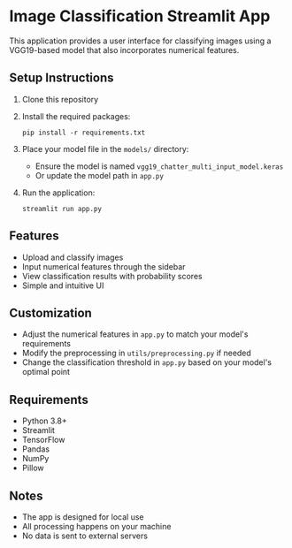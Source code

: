 # Image Classification Streamlit App

This application provides a user interface for classifying images using a VGG19-based model that also incorporates numerical features.

## Setup Instructions

1. Clone this repository
2. Install the required packages:
   ```
   pip install -r requirements.txt
   ```
3. Place your model file in the `models/` directory:
   - Ensure the model is named `vgg19_chatter_multi_input_model.keras`
   - Or update the model path in `app.py`

4. Run the application:
   ```
   streamlit run app.py
   ```

## Features

- Upload and classify images
- Input numerical features through the sidebar
- View classification results with probability scores
- Simple and intuitive UI

## Customization

- Adjust the numerical features in `app.py` to match your model's requirements
- Modify the preprocessing in `utils/preprocessing.py` if needed
- Change the classification threshold in `app.py` based on your model's optimal point

## Requirements

- Python 3.8+
- Streamlit
- TensorFlow
- Pandas
- NumPy
- Pillow

## Notes

- The app is designed for local use
- All processing happens on your machine
- No data is sent to external servers
